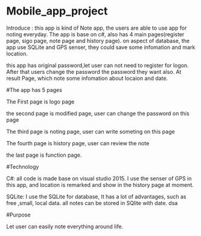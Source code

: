 # Mobile_app_project


Introduce : this app is kind of Note app, the users are able to use app for noting everyday. The app is base on c#, also has 4 main pages(register page, sigo page, note page and history page). on aspect of database, the app use SQLite and GPS senser, they could save some infomation and mark location.

this app has original password,let user can not need to register for logon. After that users change the password the password they want also. At result Page, which note some infomation about locaion and date.




#The app has 5 pages

The First page is logo page

the second page is modified page, user can change the password on this page

The third page is noting page, user can write someting on this page

The fourth page is history page, user can review the note

the last page is function page.




#Technology

C#: all code is made base on visual studio 2015. I use the senser of GPS in this app, and location is remarked and show in the history page at moment.

SQLite: I use the SQLite for database, It has a lot of advantages, such as free ,small, local data. all notes can be stored in SQlite with date. dsa


#Purpose

Let user can easily note everything around life.
